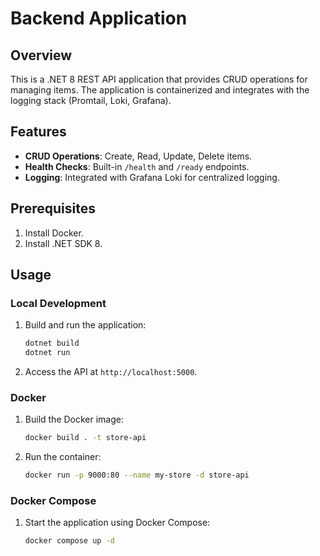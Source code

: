 # Backend Application

## Overview
This is a .NET 8 REST API application that provides CRUD operations for managing items. The application is containerized and integrates with the logging stack (Promtail, Loki, Grafana).

## Features
- **CRUD Operations**: Create, Read, Update, Delete items.
- **Health Checks**: Built-in `/health` and `/ready` endpoints.
- **Logging**: Integrated with Grafana Loki for centralized logging.

## Prerequisites
1. Install Docker.
2. Install .NET SDK 8.

## Usage
### Local Development
1. Build and run the application:
   ```bash
   dotnet build
   dotnet run
   ```
2. Access the API at `http://localhost:5000`.

### Docker
1. Build the Docker image:
   ```bash
   docker build . -t store-api
   ```
2. Run the container:
   ```bash
   docker run -p 9000:80 --name my-store -d store-api
   ```

### Docker Compose
1. Start the application using Docker Compose:
   ```bash
   docker compose up -d
   ```